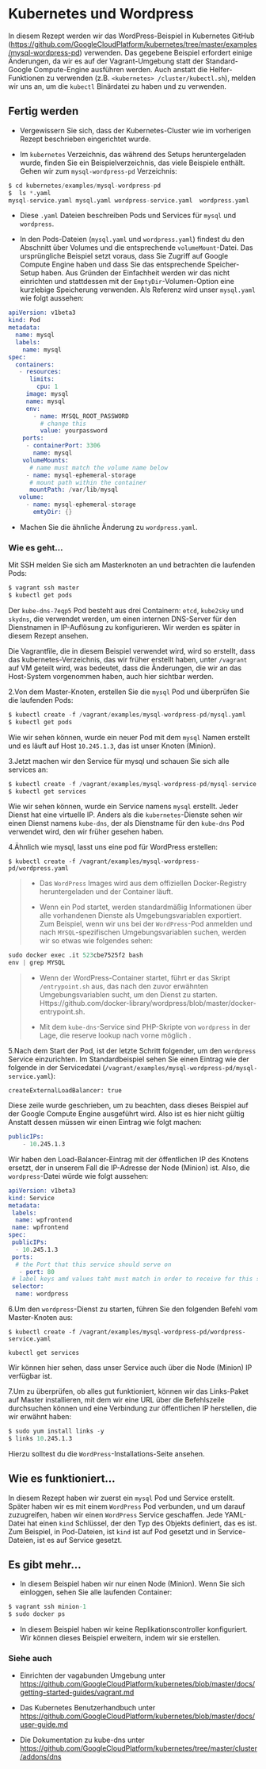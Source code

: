 # Kubernetes und Wordpress

In diesem Rezept werden wir das WordPress-Beispiel in Kubernetes GitHub (https://github.com/GoogleCloudPlatform/kubernetes/tree/master/examples/mysql-wordpress-pd) verwenden. Das gegebene Beispiel erfordert einige Änderungen, da wir es auf der Vagrant-Umgebung statt der Standard-Google Compute-Engine ausführen werden. Auch anstatt die Helfer-Funktionen zu verwenden (z.B. `<kubernetes> /cluster/kubectl.sh`), melden wir uns an, um die `kubectl` Binärdatei zu haben und zu verwenden.

## Fertig werden

* Vergewissern Sie sich, dass der Kubernetes-Cluster wie im vorherigen Rezept beschrieben eingerichtet wurde.

* Im `kubernetes` Verzeichnis, das während des Setups heruntergeladen wurde, finden Sie ein Beispielverzeichnis, das viele Beispiele enthält. Gehen wir zum `mysql-wordpress-pd` Verzeichnis:

```s
$ cd kubernetes/examples/mysql-wordpress-pd
$  ls *.yaml
mysql-service.yaml mysql.yaml wordpress-service.yaml  wordpress.yaml

```

* Diese `.yaml` Dateien beschreiben Pods und Services für `mysql` und `wordpress`.

* In den Pods-Dateien (`mysql.yaml` und `wordpress.yaml`) findest du den Abschnitt über Volumes und die entsprechende `volumeMount`-Datei. Das ursprüngliche Beispiel setzt voraus, dass Sie Zugriff auf Google Compute Engine haben und dass Sie das entsprechende Speicher-Setup haben. Aus Gründen der Einfachheit werden wir das nicht einrichten und stattdessen mit der `EmptyDir`-Volumen-Option eine kurzlebige Speicherung verwenden. Als Referenz wird unser `mysql.yaml` wie folgt aussehen:

```s
apiVersion: v1beta3
kind: Pod
metadata:
  name: mysql
  labels:
    name: mysql
spec:
  containers:
   - resources:
      limits:
        cpu: 1
     image: mysql
     name: mysql
     env:
       - name: MYSQL_ROOT_PASSWORD
         # change this
         value: yourpassword
    ports:
     - containerPort: 3306
       name: mysql
    volumeMounts:
      # name must match the volume name below
     - name: mysql-ephemeral-storage
      # mount path within the container
      mountPath: /var/lib/mysql
   volume:
     - name: mysql-ephemeral-storage
       emtyDir: {}
```

* Machen Sie die ähnliche Änderung zu `wordpress.yaml`.

### Wie es geht…

Mit SSH melden Sie sich am Masterknoten an und betrachten die laufenden Pods:

```s
$ vagrant ssh master
$ kubectl get pods

```

Der `kube-dns-7eqp5` Pod besteht aus drei Containern: `etcd`, `kube2sky` und `skydns`, die verwendet werden, um einen internen DNS-Server für den Dienstnamen in IP-Auflösung zu konfigurieren. Wir werden es später in diesem Rezept ansehen.

Die Vagrantfile, die in diesem Beispiel verwendet wird, wird so erstellt, dass das kubernetes-Verzeichnis, das wir früher erstellt haben, unter `/vagrant` auf VM geteilt wird, was bedeutet, dass die Änderungen, die wir an das Host-System vorgenommen haben, auch hier sichtbar werden.

2.Von dem Master-Knoten, erstellen Sie die `mysql` Pod und überprüfen Sie die laufenden Pods:

```s
$ kubectl create -f /vagrant/examples/mysql-wordpress-pd/mysql.yaml
$ kubectl get pods
```

Wie wir sehen können, wurde ein neuer Pod mit dem `mysql` Namen erstellt und es läuft auf Host `10.245.1.3`, das ist unser Knoten (Minion).

3.Jetzt machen wir den Service für mysql und schauen Sie sich alle services an:

```s
$ kubectl create -f /vagrant/examples/mysql-wordpress-pd/mysql-service.yaml
$ kubectl get services
```

Wie wir sehen können, wurde ein Service namens `mysql` erstellt. Jeder Dienst hat eine virtuelle IP. Anders als die `kubernetes`-Dienste sehen wir einen Dienst namens `kube-dns`, der als Dienstname für den `kube-dns` Pod verwendet wird, den wir früher gesehen haben.

4.Ähnlich wie mysql, lasst uns eine pod für WordPress erstellen:

`$ kubectl create -f /vagrant/examples/mysql-wordpress-pd/wordpress.yaml`

>
> * Das `WordPress` Images wird aus dem offiziellen Docker-Registry heruntergeladen und der Container läuft.
>
> * Wenn ein Pod startet, werden standardmäßig Informationen über alle vorhandenen Dienste als Umgebungsvariablen exportiert. Zum Beispiel, wenn wir uns bei der `WordPress`-Pod anmelden und nach `MYSQL`-spezifischen Umgebungsvariablen suchen, werden wir so etwas wie folgendes sehen:
>

```s
sudo docker exec .it 523cbe7525f2 bash
env | grep MYSQL
```

>
> * Wenn der WordPress-Container startet, führt er das Skript `/entrypoint.sh` aus, das nach den zuvor erwähnten Umgebungsvariablen sucht, um den Dienst zu starten. Https://github.com/docker-library/wordpress/blob/master/docker-entrypoint.sh.
>
> * Mit dem `kube-dns`-Service sind PHP-Skripte von `wordpress` in der Lage, die reserve lookup nach vorne möglich .
>

5.Nach dem Start der Pod, ist der letzte Schritt folgender, um den `wordpress` Service einzurichten. Im Standardbeispiel sehen Sie einen Eintrag wie der folgende in der Servicedatei (`/vagrant/examples/mysql-wordpress-pd/mysql-service.yaml`):

`createExternalLoadBalancer: true`

Diese zeile wurde geschrieben, um zu beachten, dass dieses Beispiel auf der Google Compute Engine ausgeführt wird. Also ist es hier nicht gültig Anstatt dessen müssen wir einen Eintrag wie folgt machen:

```s
publicIPs:
    - 10.245.1.3
```

Wir haben den Load-Balancer-Eintrag mit der öffentlichen IP des Knotens ersetzt, der in unserem Fall die IP-Adresse der Node (Minion) ist. Also, die `wordpress`-Datei würde wie folgt aussehen:

```s
apiVersion: v1beta3
kind: Service
metadata:
 labels:
  name: wpfrontend
 name: wpfrontend
spec:
 publicIPs:
  - 10.245.1.3
 ports:
  # the Port that this service should serve on
   - port: 80
 # label keys amd values taht must match in order to receive for this service
 selector:
  name: wordpress

```

6.Um den `wordpress`-Dienst zu starten, führen Sie den folgenden Befehl vom Master-Knoten aus:

`$ kubectl create -f /vagrant/examples/mysql-wordpress-pd/wordpress-service.yaml`

`kubectl get services`

Wir können hier sehen, dass unser Service auch über die Node (Minion) IP verfügbar ist.

7.Um zu überprüfen, ob alles gut funktioniert, können wir das Links-Paket auf Master installieren, mit dem wir eine URL über die Befehlszeile durchsuchen können und eine Verbindung zur öffentlichen IP herstellen, die wir erwähnt haben:

```s
$ sudo yum install links -y
$ links 10.245.1.3
```

Hierzu solltest du die `WordPress`-Installations-Seite ansehen.

## Wie es funktioniert…

In diesem Rezept haben wir zuerst ein `mysql` Pod und Service erstellt. Später haben wir es mit einem `WordPress` Pod verbunden, und um darauf zuzugreifen, haben wir einen `WordPress` Service geschaffen. Jede YAML-Datei hat einen `kind` Schlüssel, der den Typ des Objekts definiert, das es ist. Zum Beispiel, in Pod-Dateien, ist `kind` ist auf Pod gesetzt und in Service-Dateien, ist es auf Service gesetzt.

## Es gibt mehr…

* In diesem Beispiel haben wir nur einen Node (Minion). Wenn Sie sich einloggen, sehen Sie alle laufenden Container:

```s
$ vagrant ssh minion-1
$ sudo docker ps

```

* In diesem Beispiel haben wir keine Replikationscontroller konfiguriert. Wir können dieses Beispiel erweitern, indem wir sie erstellen.

### Siehe auch

* Einrichten der vagabunden Umgebung unter https://github.com/GoogleCloudPlatform/kubernetes/blob/master/docs/getting-started-guides/vagrant.md

* Das Kubernetes Benutzerhandbuch unter https://github.com/GoogleCloudPlatform/kubernetes/blob/master/docs/user-guide.md

* Die Dokumentation zu kube-dns unter https://github.com/GoogleCloudPlatform/kubernetes/tree/master/cluster/addons/dns
